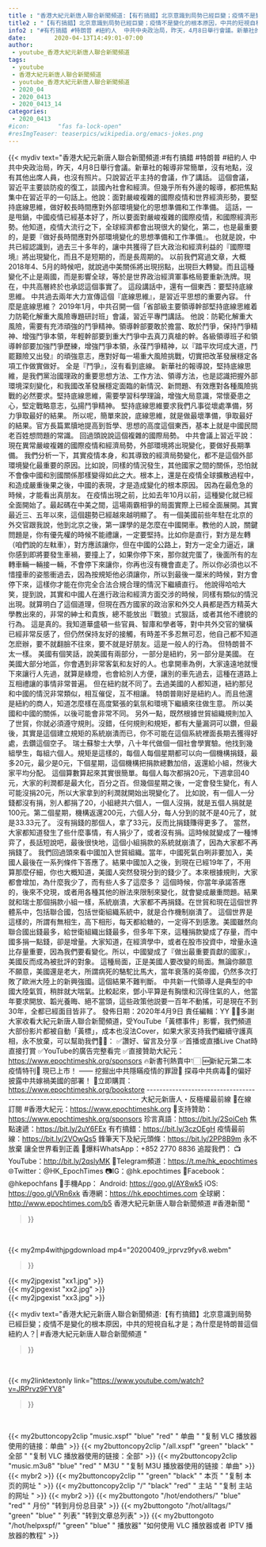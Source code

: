 ```yaml
---
title : "香港大紀元新唐人聯合新聞頻道:【有冇搞錯】北京意識到局勢已經巨變；疫情不是變化的根本原因，中共的短視自私才是；為什麼是特朗普這個紐約人？| #香港大紀元新唐人聯合新聞頻道 "
title2 : "【有冇搞錯】北京意識到局勢已經巨變；疫情不是變化的根本原因，中共的短視自私才是；為什麼是特朗普這個紐約人？| #香港大紀元新唐人聯合新聞頻道 "
info2 : "#有冇搞錯 #特朗普 #紐約人  中共中央政治局，昨天，4月8日舉行會議。新華社的報導非常簡單，沒有地點，沒有其他出席人員，也沒有照片。只說習近平主持的會議，作了講話。  這個會議，習近平主要談防疫的復工，談國內社會和經濟。但幾乎所有外邊的報導，都把焦點集中在習近平的一句話上。他說：面對嚴峻複雜的國際疫情和世界經濟形勢，要堅持底線思維，做好較長時間應對外部環境變化的思想準備和工作準備。  這話，一是甩鍋，中國疫情已經基本好了，所以要面對嚴峻複雜的國際疫情，和國際經濟形勢。他知道，疫情大流行之下，全球經濟都會出現很大的變化，第二，也是最重要的，是要『做好長時間應對外部環境變化的思想準備和工作準備』。  也就是說，中共已經認識到，過去三十多年的，讓中共獲得了巨大政治和經濟利益的『國際環境』將出現變化，而且不是短期的，而是長周期的。  以前我們寫過文章，大概2018年4、5月的時候吧，就說過中美關係將出現拐點，出現巨大轉變。而且這種變化不止是兩國，而是影響全球，等於是世界政治經濟軍事格局要重新洗牌。現在，中共高層終於也承認這個事實了。  這段講話中，還有一個東西：要堅持底線思維。  中共過去兩年大力宣傳這個『底線思維』，是習近平思想的重要內容。  什麼是底線思維？  2019年1月，中共召開一個「省部級主要領導幹部堅持底線思維着力防範化解重大風險專題研討班」會議，習近平專門講話。  他說：防範化解重大風險，需要有充沛頑強的鬥爭精神。領導幹部要敢於擔當、敢於鬥爭，保持鬥爭精神、增強鬥爭本領，年輕幹部要到重大鬥爭中去真刀真槍的幹。各級領導班子和領導幹部要加強鬥爭歷練，增強鬥爭本領，永葆鬥爭精神，以『踏平坎坷成大道，鬥罷艱險又出發』的頑強意志，應對好每一場重大風險挑戰，切實把改革發展穩定各項工作做實做好。  全是『鬥爭』，沒有看到底線。  新華社的報導說，堅持底線思維，是我們黨治國理政的重要思想方法、工作方法、領導方法，也是認識把握外部環境深刻變化，和我國改革發展穩定面臨的新情況、新問題、有效應對各種風險挑戰的必然要求。堅持底線思維，需要學習科學理論，增強大局意識，常懷憂患之心，堅定戰略意志，弘揚鬥爭精神。  堅持底線思維要求我們凡事從壞處準備，努力爭取最好的結果。  所以呢，簡單來說，底線思維，就是做最壞準備，爭取最好的結果。官方長篇累牘地提高到哲學、思想的高度這個東西，基本上就是中國民間老百姓想問題的常識。  回過頭說說這個複雜的國際局勢。  中共會議上習近平說：現在異常嚴峻複雜的國際疫情和經濟局勢，外部環境將出現變化，要做好長期準備。  我們分析一下，其實疫情本身，和其導致的經濟局勢變化，都不是這個外部環境變化最重要的原因。比如說，同樣的情況發生，其他國家之間的關係，恐怕就不會像中國和別國關係那樣變得如此之大。根本上，還是在疫情全球擴散過程中，和造成嚴重後果之後，中國的表現，才是造成變化的根本原因。  因為在最危急的時候，才能看出真朋友。  在疫情出現之前，比如去年10月以前，這種變化就已經全面開始了。最起碼在中美之間，這場兩霸相爭的局面實際上已經全面展開。其實最近三、五年以來，這個趨勢已經越來越明顯了。  有一個美國前些年駐在北京的外交官跟我說，他到北京之後，第一課學的是怎麼在中國開車。教他的人說，關鍵問題是，你有優先權的時候不能禮讓，一定要堅持。比如你是直行，對方是左轉（咱們說的左軚車），對方應該讓你，但在中國的公路上，對方一定全力逼近，讓你感到即將要發生車禍，要撞上了，如果你停下來，那你就完蛋了，後面所有的左轉車輛一輛接一輛，不會停下來讓你，你再也沒有機會直走了。所以你必須也以不惜撞車的姿態衝過去，因為按規矩他必須讓你，所以到最後一厘米的時候，對方會停下來，這樣你才能在你完全合法合規合理的情況下繼續直行。  他說得哈哈大笑，提到說，其實和中國人在進行政治和經濟方面交涉的時候，同樣有類似的情況出現。就算明白了這個道理，但現在西方國家的政治家和外交人員都是西方精英大學教出來的，非常的紳士和貴族，總不能放出『戰狼』式狠話，或者其他不禮貌的行為。  這是真的。我知道華盛頓一些官員、智庫和學者等，對中共外交官的蠻橫已經非常反感了，但仍然保持友好的接觸，有時差不多忍無可忍，他自己都不知道怎麽辦，要不就翻臉不往來，要不就是好朋友。這是一般人的行為。  但特朗普不太一樣。  美國有個笑話，說美國有兩部分，一部分是紐約，另一部分是美國。  在美國大部分地區，你會遇到非常客氣和友好的人。也拿開車為例，大家遠遠地就慢下來讓行人先過，就算是綠燈，也會給別人方便，讓別的車先過去，這種在道路上互相禮讓的事情非常普遍。  但在紐約就不同了。去過美國的人都知道，紐約那兒和中國的情況非常類似，相互催促，互不相讓。  特朗普剛好是紐約人。而且他還是紐約的商人，知道怎麼樣在高度緊張的氣氛和環境下繼續來往做生意。  所以美國和中國的關係，以後可能會非常不同。  另外一點，既然根據世貿組織規則加入了世貿，你就必須遵守規則。沒錯，任何規則和規矩，都有大量漏洞可以鑽，但最後，其實是這個建立規矩的系統崩潰而已，你不可能在這個系統裡面長期去獲得好處，去鑽這個空子。  瑞士蘇黎士大學，八十年代做個一個社會學實驗。他找到幾組學生，每組六個人。規矩是這樣的，每個人每個星期都可以向一個機構捐錢，最多20元，最少是0元，下個星期，這個機構把捐款總數加倍，返還給小組，然後大家平均分配。  這個算數算起來其實很簡單。每個人每次都捐20元，下週拿回40元，大家的利潤都是最大化，百分之百。但幾個星期之後，一定會發生變化，有人可能沒捐20元，所以大家拿到的利潤就開始出現變化了。  比如說，有一個人一分錢都沒有捐，別人都捐了20，小組總共六個人，一個人沒捐，就是五個人捐就是100元。第二個星期，機構返還200元，六個人分，每人分到的就不是40元了，就是33.33元了。  沒有捐錢的那個人，拿了33元，反而比捐錢賺得更多了。  當然，大家都知道發生了些什麼事情，有人捐少了，或者沒有捐。這時候就變成了一種博弈了，長話短說吧，最後很快地，這個小組捐款的系統就崩潰了，因為大家都不再捐錢了。  我們回過頭來看中國加入世貿組織。當年，中國死氣白咧非要加入，美國人最後在一系列條件下答應了。結果中國加入之後，到現在已經19年了，不用算那麼仔細，你也大概知道，美國人突然發現分到的錢少了。本來根據規則，大家都會增加，為什麼我少了，而有些人多了這麼多？  這個時候，你當年承諾答應的，後來不兌現，或者用各種其他的辦法來限制來變化，就會變成嚴重問題。結果就和瑞士那個捐款小組一樣，系統崩潰，大家都不再捐錢。在世貿和現在這個世界體系中，包括聯合國，包括世衛組織系統中，就是合作機制崩潰了。  這個世界是這樣的，所謂有無相生，高下相形，每天都給糖的，一定得不到感激。美國雖然向聯合國出錢最多，給世衛組織出錢最多，但多年下來，這種捐款變成了存量，而中國多捐一點錢，卻是增量。大家知道，在經濟學中，或者在股市投資中，增量永遠比存量重要，因為我們要看變化。所以，中國變成了『做出最重要貢獻的國家』，美國反而成為被批評的對象。  這種局面，正是美國人要改變的局面。無論你願意不願意，美國還是老大，所謂病死的駱駝比馬大，當年衰落的英帝國，仍然多次打敗了歐洲大陸上的新興強國。這個結果不難判斷。  中共新一代領導人是典型的中國大陸氣質，稍胖就大喘氣。比較起來，鄧小平算是有胸懷和沉得住氣的人，他當年要求開放、韜光養晦、絕不當頭，這些政策他説要一百年不動搖，可是現在不到30年，全都已經面目皆非了。  發佈日期：2020年4月9日 責任編輯：YY  🙏🏻多謝大家收看大紀元新唐人聯合新聞頻道，受YouTube「黃標事件」影響，我們頻道大部份影片都被自動「黃標」，成本也沒法Cover，如果大家支持我們繼續守護真相，永不放棄，可以幫助我們💪🏻： ✅讚好、留言及分享 ✅首播或直播Live Chat時直接打賞 ✅YouTube的廣告完整看完 ✅直接贊助大紀元：https://www.epochtimeshk.org/sponsors  🔥新書刊熱賣中👇🏻 🆕新紀元第二本疫情特刊📔 現已上市！ —— 挖掘出中共隱瞞疫情的罪證🔎  探尋中共病毒🦠的偏好 披露中共嫁禍美國的部署！ 🛒立即購買：https://www.epochtimeshk.org/bookstore  --------------------------------------------------------------------------- 大紀元新唐人・反極權最前線 📰在線訂閱 #香港大紀元：https://www.epochtimeshk.org 💎支持贊助：https://www.epochtimeshk.org/sponsors  珍言真語：https://bit.ly/2SoiCeh 焦點速遞：https://bit.ly/2uY6FEx 有冇搞錯：https://bit.ly/3czOEgH 疫情最前線：https://bit.ly/2VOwQs5 鋒筆天下及紀元頭條：https://bit.ly/2PP8B9m  永不放棄 讓全世界看到正義 📩爆料WhatsApp：+852 2770 8836  追蹤我們： 📺YouTube：http://bit.ly/2qslyMK 📣Telegram頻道：https://t.me/hk_epochtimes 🌐Twitter：@HK_EpochTimes 📷IG：@hk.epochtimes 👥Facebook：@hkepochfans  📲手機App： Android: https://goo.gl/AY8wk5 iOS: https://goo.gl/VRn6xk  香港網：https://hk.epochtimes.com 全球網：http://www.epochtimes.com/b5  香港大紀元新唐人聯合新聞頻道 #香港新聞 "
date:        2020-04-13T14:49:01-07:00
author:
 - youtube_香港大紀元新唐人聯合新聞頻道
tags:
 - youtube
 - 香港大紀元新唐人聯合新聞頻道
 - youtube_香港大紀元新唐人聯合新聞頻道
 - 2020_04
 - 2020_0413
 - 2020_0413_14
categories:
 - 2020_0413
#icon:        "fas fa-lock-open"
#resImgTeaser: teaserpics/wikipedia.org/emacs-jokes.png
---
```


{{< mydiv text="香港大紀元新唐人聯合新聞頻道:#有冇搞錯 #特朗普 #紐約人  中共中央政治局，昨天，4月8日舉行會議。新華社的報導非常簡單，沒有地點，沒有其他出席人員，也沒有照片。只說習近平主持的會議，作了講話。  這個會議，習近平主要談防疫的復工，談國內社會和經濟。但幾乎所有外邊的報導，都把焦點集中在習近平的一句話上。他說：面對嚴峻複雜的國際疫情和世界經濟形勢，要堅持底線思維，做好較長時間應對外部環境變化的思想準備和工作準備。  這話，一是甩鍋，中國疫情已經基本好了，所以要面對嚴峻複雜的國際疫情，和國際經濟形勢。他知道，疫情大流行之下，全球經濟都會出現很大的變化，第二，也是最重要的，是要『做好長時間應對外部環境變化的思想準備和工作準備』。  也就是說，中共已經認識到，過去三十多年的，讓中共獲得了巨大政治和經濟利益的『國際環境』將出現變化，而且不是短期的，而是長周期的。  以前我們寫過文章，大概2018年4、5月的時候吧，就說過中美關係將出現拐點，出現巨大轉變。而且這種變化不止是兩國，而是影響全球，等於是世界政治經濟軍事格局要重新洗牌。現在，中共高層終於也承認這個事實了。  這段講話中，還有一個東西：要堅持底線思維。  中共過去兩年大力宣傳這個『底線思維』，是習近平思想的重要內容。  什麼是底線思維？  2019年1月，中共召開一個「省部級主要領導幹部堅持底線思維着力防範化解重大風險專題研討班」會議，習近平專門講話。  他說：防範化解重大風險，需要有充沛頑強的鬥爭精神。領導幹部要敢於擔當、敢於鬥爭，保持鬥爭精神、增強鬥爭本領，年輕幹部要到重大鬥爭中去真刀真槍的幹。各級領導班子和領導幹部要加強鬥爭歷練，增強鬥爭本領，永葆鬥爭精神，以『踏平坎坷成大道，鬥罷艱險又出發』的頑強意志，應對好每一場重大風險挑戰，切實把改革發展穩定各項工作做實做好。  全是『鬥爭』，沒有看到底線。  新華社的報導說，堅持底線思維，是我們黨治國理政的重要思想方法、工作方法、領導方法，也是認識把握外部環境深刻變化，和我國改革發展穩定面臨的新情況、新問題、有效應對各種風險挑戰的必然要求。堅持底線思維，需要學習科學理論，增強大局意識，常懷憂患之心，堅定戰略意志，弘揚鬥爭精神。  堅持底線思維要求我們凡事從壞處準備，努力爭取最好的結果。  所以呢，簡單來說，底線思維，就是做最壞準備，爭取最好的結果。官方長篇累牘地提高到哲學、思想的高度這個東西，基本上就是中國民間老百姓想問題的常識。  回過頭說說這個複雜的國際局勢。  中共會議上習近平說：現在異常嚴峻複雜的國際疫情和經濟局勢，外部環境將出現變化，要做好長期準備。  我們分析一下，其實疫情本身，和其導致的經濟局勢變化，都不是這個外部環境變化最重要的原因。比如說，同樣的情況發生，其他國家之間的關係，恐怕就不會像中國和別國關係那樣變得如此之大。根本上，還是在疫情全球擴散過程中，和造成嚴重後果之後，中國的表現，才是造成變化的根本原因。  因為在最危急的時候，才能看出真朋友。  在疫情出現之前，比如去年10月以前，這種變化就已經全面開始了。最起碼在中美之間，這場兩霸相爭的局面實際上已經全面展開。其實最近三、五年以來，這個趨勢已經越來越明顯了。  有一個美國前些年駐在北京的外交官跟我說，他到北京之後，第一課學的是怎麼在中國開車。教他的人說，關鍵問題是，你有優先權的時候不能禮讓，一定要堅持。比如你是直行，對方是左轉（咱們說的左軚車），對方應該讓你，但在中國的公路上，對方一定全力逼近，讓你感到即將要發生車禍，要撞上了，如果你停下來，那你就完蛋了，後面所有的左轉車輛一輛接一輛，不會停下來讓你，你再也沒有機會直走了。所以你必須也以不惜撞車的姿態衝過去，因為按規矩他必須讓你，所以到最後一厘米的時候，對方會停下來，這樣你才能在你完全合法合規合理的情況下繼續直行。  他說得哈哈大笑，提到說，其實和中國人在進行政治和經濟方面交涉的時候，同樣有類似的情況出現。就算明白了這個道理，但現在西方國家的政治家和外交人員都是西方精英大學教出來的，非常的紳士和貴族，總不能放出『戰狼』式狠話，或者其他不禮貌的行為。  這是真的。我知道華盛頓一些官員、智庫和學者等，對中共外交官的蠻橫已經非常反感了，但仍然保持友好的接觸，有時差不多忍無可忍，他自己都不知道怎麽辦，要不就翻臉不往來，要不就是好朋友。這是一般人的行為。  但特朗普不太一樣。  美國有個笑話，說美國有兩部分，一部分是紐約，另一部分是美國。  在美國大部分地區，你會遇到非常客氣和友好的人。也拿開車為例，大家遠遠地就慢下來讓行人先過，就算是綠燈，也會給別人方便，讓別的車先過去，這種在道路上互相禮讓的事情非常普遍。  但在紐約就不同了。去過美國的人都知道，紐約那兒和中國的情況非常類似，相互催促，互不相讓。  特朗普剛好是紐約人。而且他還是紐約的商人，知道怎麼樣在高度緊張的氣氛和環境下繼續來往做生意。  所以美國和中國的關係，以後可能會非常不同。  另外一點，既然根據世貿組織規則加入了世貿，你就必須遵守規則。沒錯，任何規則和規矩，都有大量漏洞可以鑽，但最後，其實是這個建立規矩的系統崩潰而已，你不可能在這個系統裡面長期去獲得好處，去鑽這個空子。  瑞士蘇黎士大學，八十年代做個一個社會學實驗。他找到幾組學生，每組六個人。規矩是這樣的，每個人每個星期都可以向一個機構捐錢，最多20元，最少是0元，下個星期，這個機構把捐款總數加倍，返還給小組，然後大家平均分配。  這個算數算起來其實很簡單。每個人每次都捐20元，下週拿回40元，大家的利潤都是最大化，百分之百。但幾個星期之後，一定會發生變化，有人可能沒捐20元，所以大家拿到的利潤就開始出現變化了。  比如說，有一個人一分錢都沒有捐，別人都捐了20，小組總共六個人，一個人沒捐，就是五個人捐就是100元。第二個星期，機構返還200元，六個人分，每人分到的就不是40元了，就是33.33元了。  沒有捐錢的那個人，拿了33元，反而比捐錢賺得更多了。  當然，大家都知道發生了些什麼事情，有人捐少了，或者沒有捐。這時候就變成了一種博弈了，長話短說吧，最後很快地，這個小組捐款的系統就崩潰了，因為大家都不再捐錢了。  我們回過頭來看中國加入世貿組織。當年，中國死氣白咧非要加入，美國人最後在一系列條件下答應了。結果中國加入之後，到現在已經19年了，不用算那麼仔細，你也大概知道，美國人突然發現分到的錢少了。本來根據規則，大家都會增加，為什麼我少了，而有些人多了這麼多？  這個時候，你當年承諾答應的，後來不兌現，或者用各種其他的辦法來限制來變化，就會變成嚴重問題。結果就和瑞士那個捐款小組一樣，系統崩潰，大家都不再捐錢。在世貿和現在這個世界體系中，包括聯合國，包括世衛組織系統中，就是合作機制崩潰了。  這個世界是這樣的，所謂有無相生，高下相形，每天都給糖的，一定得不到感激。美國雖然向聯合國出錢最多，給世衛組織出錢最多，但多年下來，這種捐款變成了存量，而中國多捐一點錢，卻是增量。大家知道，在經濟學中，或者在股市投資中，增量永遠比存量重要，因為我們要看變化。所以，中國變成了『做出最重要貢獻的國家』，美國反而成為被批評的對象。  這種局面，正是美國人要改變的局面。無論你願意不願意，美國還是老大，所謂病死的駱駝比馬大，當年衰落的英帝國，仍然多次打敗了歐洲大陸上的新興強國。這個結果不難判斷。  中共新一代領導人是典型的中國大陸氣質，稍胖就大喘氣。比較起來，鄧小平算是有胸懷和沉得住氣的人，他當年要求開放、韜光養晦、絕不當頭，這些政策他説要一百年不動搖，可是現在不到30年，全都已經面目皆非了。  發佈日期：2020年4月9日 責任編輯：YY  🙏🏻多謝大家收看大紀元新唐人聯合新聞頻道，受YouTube「黃標事件」影響，我們頻道大部份影片都被自動「黃標」，成本也沒法Cover，如果大家支持我們繼續守護真相，永不放棄，可以幫助我們💪🏻： ✅讚好、留言及分享 ✅首播或直播Live Chat時直接打賞 ✅YouTube的廣告完整看完 ✅直接贊助大紀元：https://www.epochtimeshk.org/sponsors  🔥新書刊熱賣中👇🏻 🆕新紀元第二本疫情特刊📔 現已上市！ —— 挖掘出中共隱瞞疫情的罪證🔎  探尋中共病毒🦠的偏好 披露中共嫁禍美國的部署！ 🛒立即購買：https://www.epochtimeshk.org/bookstore  --------------------------------------------------------------------------- 大紀元新唐人・反極權最前線 📰在線訂閱 #香港大紀元：https://www.epochtimeshk.org 💎支持贊助：https://www.epochtimeshk.org/sponsors  珍言真語：https://bit.ly/2SoiCeh 焦點速遞：https://bit.ly/2uY6FEx 有冇搞錯：https://bit.ly/3czOEgH 疫情最前線：https://bit.ly/2VOwQs5 鋒筆天下及紀元頭條：https://bit.ly/2PP8B9m  永不放棄 讓全世界看到正義 📩爆料WhatsApp：+852 2770 8836  追蹤我們： 📺YouTube：http://bit.ly/2qslyMK 📣Telegram頻道：https://t.me/hk_epochtimes 🌐Twitter：@HK_EpochTimes 📷IG：@hk.epochtimes 👥Facebook：@hkepochfans  📲手機App： Android: https://goo.gl/AY8wk5 iOS: https://goo.gl/VRn6xk  香港網：https://hk.epochtimes.com 全球網：http://www.epochtimes.com/b5  香港大紀元新唐人聯合新聞頻道 #香港新聞 "
>}}
<br>


{{< my2mp4withjpgdownload mp4="20200409_jrprvz9fyv8.webm"
>}}

{{< my2jpgexist "xx1.jpg" >}}<br>
{{< my2jpgexist "xx2.jpg" >}}<br>
{{< my2jpgexist "xx3.jpg" >}}<br>



{{< mydiv text="香港大紀元新唐人聯合新聞頻道:【有冇搞錯】北京意識到局勢已經巨變；疫情不是變化的根本原因，中共的短視自私才是；為什麼是特朗普這個紐約人？| #香港大紀元新唐人聯合新聞頻道 "
>}}
<br>

{{< my2linktextonly link="https://www.youtube.com/watch?v=JRPrvz9FYV8"
>}}


<br>

{{< my2buttoncopy2clip "music.xspf"        "blue"   "red"    " 单曲 "  "复制 VLC 播放器使用的链接：单曲" >}} {{< my2buttoncopy2clip "/all.xspf"         "green"  "black"  " 全部 "  "复制 VLC 播放器使用的链接：全部" >}} {{< my2buttoncopy2clip "music.m3u8"        "blue"   "red"    " M3U  "    "复制 M3U 播放器使用的链接：单曲" >}} {{< mybr2 >}} {{< my2buttoncopy2clip ""                  "green"  "black"  " 本页 "    "复制 本页的网址 " >}} {{< my2buttoncopy2clip "/"                 "black"  "red"    " 主站 "    "复制 主站的网址 " >}} {{< mybr2 >}} {{< my2buttongoto      "/hot/endothers/"   "blue"   "red"    " 月份"   "转到月份总目录" >}} {{< my2buttongoto      "/hot/alltags/"     "green"  "blue"   " 列表"   "转到文章总列表" >}} {{< my2buttongoto      "/hot/helpxspf/"    "green"  "blue"   " 播放器" "如何使用 VLC 播放器或者 IPTV 播放器的教程" >}} 
